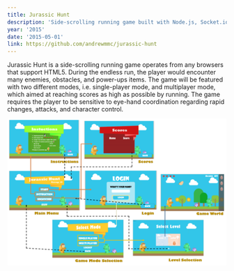 ```yaml
---
title: Jurassic Hunt
description: 'Side-scrolling running game built with Node.js, Socket.io and AngularJS.'
year: '2015'
date: '2015-05-01'
link: https://github.com/andrewmmc/jurassic-hunt
---
```


Jurassic Hunt is a side-scrolling running game operates from any browsers that support HTML5. During the endless run, the player would encounter many enemies, obstacles, and power-ups items. The game will be featured with two different modes, i.e. single-player mode, and multiplayer mode, which aimed at reaching scores as high as possible by running. The game requires the player to be sensitive to eye-hand coordination regarding rapid changes, attacks, and character control.

![](./game.png)
